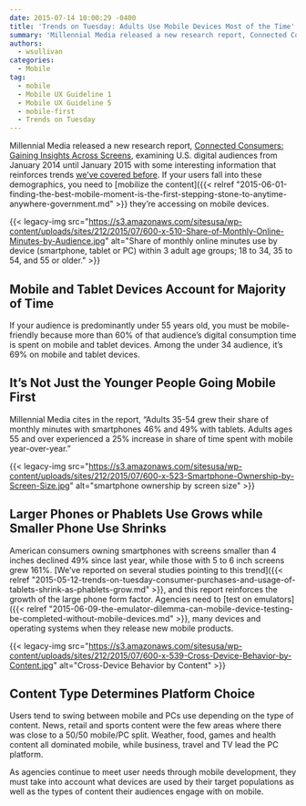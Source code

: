 ```yaml
---
date: 2015-07-14 10:00:29 -0400
title: 'Trends on Tuesday: Adults Use Mobile Devices Most of the Time'
summary: 'Millennial Media released a new research report, Connected Consumers: Gaining Insights Across Screens, examining U.S. digital audiences from January 2014 until January 2015 with some interesting information that reinforces trends we&rsquo;ve covered before. If your users fall into these demographics, you need to mobilize the content they&#8217;re accessing on mobile devices. {{< legacy-img src="https://s3.amazonaws.com/sitesusa/wp-content/uploads/sites/212/2015/07/600-x-510-Share-of-Monthly-Online-Minutes-by-Audience.jpg" alt="Share of'
authors:
  - wsullivan
categories:
  - Mobile
tag:
  - mobile
  - Mobile UX Guideline 1
  - Mobile UX Guideline 5
  - mobile-first
  - Trends on Tuesday
---
```


Millennial Media released a new research report, [Connected Consumers: Gaining Insights Across Screens](http://www.millennialmedia.com/mobile-insights/industry-research/connected-consumers-gaining-insights-across-screens), examining U.S. digital audiences from January 2014 until January 2015 with some interesting information that reinforces trends [we’ve covered before](https://www.WHATEVER/2015/06/09/trends-on-tuesday-7-key-takeaways-from-mary-meekers-2015-internet-trends-report/). If your users fall into these demographics, you need to [mobilize the content]({{< relref "2015-06-01-finding-the-best-mobile-moment-is-the-first-stepping-stone-to-anytime-anywhere-government.md" >}} they&#8217;re accessing on mobile devices.

{{< legacy-img src="https://s3.amazonaws.com/sitesusa/wp-content/uploads/sites/212/2015/07/600-x-510-Share-of-Monthly-Online-Minutes-by-Audience.jpg" alt="Share of monthly online minutes use by device (smartphone, tablet or PC) within 3 adult age groups; 18 to 34, 35 to 54, and 55 or older." >}}

## **Mobile and Tablet Devices Account for Majority of Time**

If your audience is predominantly under 55 years old, you must be mobile-friendly because more than 60% of that audience&#8217;s digital consumption time is spent on mobile and tablet devices. Among the under 34 audience, it’s 69% on mobile and tablet devices.

## **It’s Not Just the Younger People Going Mobile First**

Millennial Media cites in the report, “Adults 35-54 grew their share of monthly minutes with smartphones 46% and 49% with tablets. Adults ages 55 and over experienced a 25% increase in share of time spent with mobile year-over-year.”

{{< legacy-img src="https://s3.amazonaws.com/sitesusa/wp-content/uploads/sites/212/2015/07/600-x-523-Smartphone-Ownership-by-Screen-Size.jpg" alt="smartphone ownership by screen size" >}}

## **Larger Phones or Phablets Use Grows while Smaller Phone Use Shrinks**

American consumers owning smartphones with screens smaller than 4 inches declined 49% since last year, while those with 5 to 6 inch screens grew 161%. [We’ve reported on several studies pointing to this trend]({{< relref "2015-05-12-trends-on-tuesday-consumer-purchases-and-usage-of-tablets-shrink-as-phablets-grow.md" >}}, and this report reinforces the growth of the large phone form factor. Agencies need to [test on emulators]({{< relref "2015-06-09-the-emulator-dilemma-can-mobile-device-testing-be-completed-without-mobile-devices.md" >}}, many devices and operating systems when they release new mobile products.

{{< legacy-img src="https://s3.amazonaws.com/sitesusa/wp-content/uploads/sites/212/2015/07/600-x-539-Cross-Device-Behavior-by-Content.jpg" alt="Cross-Device Behavior by Content" >}}

## **Content Type Determines Platform Choice**

Users tend to swing between mobile and PCs use depending on the type of content. News, retail and sports content were the few areas where there was close to a 50/50 mobile/PC split. Weather, food, games and health content all dominated mobile, while business, travel and TV lead the PC platform.

As agencies continue to meet user needs through mobile development, they must take into account what devices are used by their target populations as well as the types of content their audiences engage with on mobile.